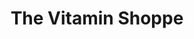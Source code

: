 ---
title: "The Vitamin Shoppe"
url: /scottsdale/the-vitamin-shoppe/
shop: nutrition supplements
---